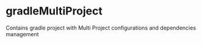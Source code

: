 # gradleMultiProject
Contains gradle project with Multi Project configurations and dependencies management
